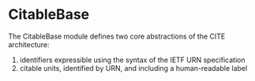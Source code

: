 # CitableBase

The CitableBase module defines two core abstractions of the CITE architecture:

1. identifiers expressible using the syntax of the IETF URN specification
2. citable units, identified by URN, and including a human-readable label



